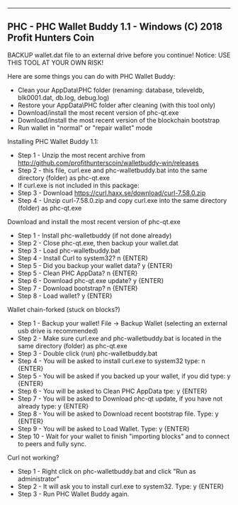 -------------------------------------------------------------------
PHC - PHC Wallet Buddy 1.1 - Windows (C) 2018 Profit Hunters Coin
-------------------------------------------------------------------
BACKUP wallet.dat file to an external drive before you continue!
Notice: USE THIS TOOL AT YOUR OWN RISK!


Here are some things you can do with PHC Wallet Buddy:

- Clean your AppData\PHC folder (renaming: database, txleveldb, blk0001.dat, db.log, debug.log)
- Restore your AppData\PHC folder after cleaning (with this tool only)
- Download/install the most recent version of phc-qt.exe
- Download/install the most recent version of the blockchain bootstrap
- Run wallet in "normal" or "repair wallet" mode


Installing PHC Wallet Buddy 1.1:

- Step 1 - Unzip the most recent archive from http://github.com/profithunterscoin/walletbuddy-win/releases
- Step 2 - this file, curl.exe and phc-walletbuddy.bat into the same directory (folder) as phc-qt.exe
- If curl.exe is not included in this package:
- Step 3 - Download https://curl.haxx.se/download/curl-7.58.0.zip
- Step 4 - Unzip curl-7.58.0.zip and copy curl.exe into the same directory (folder) as phc-qt.exe


Download and install the most recent version of phc-qt.exe

- Step 1 - Install phc-walletbuddy (if not done already)
- Step 2 - Close phc-qt.exe, then backup your wallet.dat
- Step 3 - Load phc-walletbuddy.bat
- Step 4 - Install Curl to system32? n {ENTER}
- Step 5 - Did you backup your wallet data? y {ENTER}
- Step 5 - Clean PHC AppData? n {ENTER}
- Step 6 - Download phc-qt.exe update? y {ENTER}
- Step 7 - Download bootstrap? n {ENTER}
- Step 8 - Load wallet? y {ENTER}


Wallet chain-forked (stuck on blocks?)

- Step 1 - Backup your wallet! File -> Backup Wallet (selecting an external usb drive is recommended)
- Step 2 - Make sure curl.exe and phc-walletbuddy.bat is located in the same directory (folder) as phc-qt.exe
- Step 3 - Double click (run) phc-walletbuddy.bat
- Step 4 - You will be asked to install curl.exe to system32 type: n {ENTER}
- Step 5 - You will be asked if you backed up your wallet, if you did type: y {ENTER}
- Step 6 - You will be asked to Clean PHC AppData tpe: y {ENTER}
- Step 7 - You will be asked to Download phc-qt update, if you have not already type: y {ENTER}
- Step 8 - You will be asked to Download recent bootstrap file. Type: y {ENTER}
- Step 9 - You will be asked to Load Wallet. Type: y {ENTER}
- Step 10 - Wait for your wallet to finish "importing blocks" and to connect to peers and fully sync.


Curl not working?

- Step 1 - Right click on phc-walletbuddy.bat and click "Run as administrator"
- Step 2 - It will ask you to install curl.exe to system32. Type: y {ENTER}
- Step 3 - Run PHC Wallet Buddy again.
